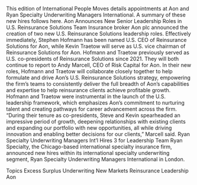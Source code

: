 This edition of International People Moves details appointments at Aon and Ryan Specialty Underwriting Managers International.
A summary of these new hires follows here.
Aon Announces New Senior Leadership Roles in U.S. Reinsurance Solutions Team
Insurance broker Aon plc announced the creation of two new U.S. Reinsurance Solutions leadership roles.
Effectively immediately, Stephen Hofmann has been named U.S. CEO of Reinsurance Solutions for Aon, while Kevin Traetow will serve as U.S. vice chairman of Reinsurance Solutions for Aon. Hofmann and Traetow previously served as U.S. co-presidents of Reinsurance Solutions since 2021. They will both continue to report to Andy Marcell, CEO of Risk Capital for Aon.
In their new roles, Hofmann and Traetow will collaborate closely together to help formulate and drive Aon’s U.S. Reinsurance Solutions strategy, empowering the firm’s teams to consistently deliver the full breadth of Aon’s capabilities and expertise to help reinsurance clients achieve profitable growth.
Hofmann and Traetow were instrumental in the launch of the U.S. leadership framework, which emphasizes Aon’s commitment to nurturing talent and creating pathways for career advancement across the firm.
“During their tenure as co-presidents, Steve and Kevin spearheaded an impressive period of growth, deepening relationships with existing clients and expanding our portfolio with new opportunities, all while driving innovation and enabling better decisions for our clients,” Marcell said.
Ryan Specialty Underwriting Managers Int’l Hires 3 for Leadership Team
Ryan Specialty, the Chicago-based international specialty insurance firm, announced new hires within its international specialty underwriting segment, Ryan Specialty Underwriting Managers International in London.

Topics
Excess Surplus
Underwriting
New Markets
Reinsurance
Leadership
Aon
